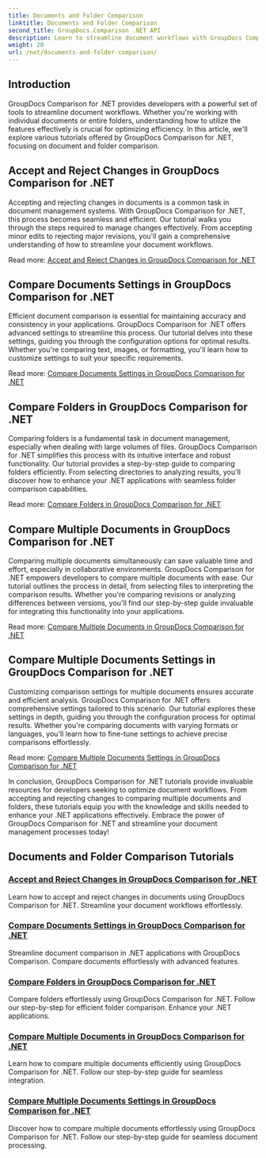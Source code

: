 ```yaml
---
title: Documents and Folder Comparison
linktitle: Documents and Folder Comparison
second_title: GroupDocs.Comparison .NET API
description: Learn to streamline document workflows with GroupDocs Comparison for .NET tutorials. Accept, reject changes & compare documents and folders effortlessly.
weight: 20
url: /net/documents-and-folder-comparison/
---
```

## Introduction

GroupDocs Comparison for .NET provides developers with a powerful set of tools to streamline document workflows. Whether you're working with individual documents or entire folders, understanding how to utilize the features effectively is crucial for optimizing efficiency. In this article, we'll explore various tutorials offered by GroupDocs Comparison for .NET, focusing on document and folder comparison.

## Accept and Reject Changes in GroupDocs Comparison for .NET

Accepting and rejecting changes in documents is a common task in document management systems. With GroupDocs Comparison for .NET, this process becomes seamless and efficient. Our tutorial walks you through the steps required to manage changes effectively. From accepting minor edits to rejecting major revisions, you'll gain a comprehensive understanding of how to streamline your document workflows.

Read more: [Accept and Reject Changes in GroupDocs Comparison for .NET](./accept-reject-changes-dotnet/)

## Compare Documents Settings in GroupDocs Comparison for .NET

Efficient document comparison is essential for maintaining accuracy and consistency in your applications. GroupDocs Comparison for .NET offers advanced settings to streamline this process. Our tutorial delves into these settings, guiding you through the configuration options for optimal results. Whether you're comparing text, images, or formatting, you'll learn how to customize settings to suit your specific requirements.

Read more: [Compare Documents Settings in GroupDocs Comparison for .NET](./compare-documents-settings-dotnet/)

## Compare Folders in GroupDocs Comparison for .NET

Comparing folders is a fundamental task in document management, especially when dealing with large volumes of files. GroupDocs Comparison for .NET simplifies this process with its intuitive interface and robust functionality. Our tutorial provides a step-by-step guide to comparing folders efficiently. From selecting directories to analyzing results, you'll discover how to enhance your .NET applications with seamless folder comparison capabilities.

Read more: [Compare Folders in GroupDocs Comparison for .NET](./compare-folders-dotnet/)

## Compare Multiple Documents in GroupDocs Comparison for .NET

Comparing multiple documents simultaneously can save valuable time and effort, especially in collaborative environments. GroupDocs Comparison for .NET empowers developers to compare multiple documents with ease. Our tutorial outlines the process in detail, from selecting files to interpreting the comparison results. Whether you're comparing revisions or analyzing differences between versions, you'll find our step-by-step guide invaluable for integrating this functionality into your applications.

Read more: [Compare Multiple Documents in GroupDocs Comparison for .NET](./compare-multiple-documents-dotnet/)

## Compare Multiple Documents Settings in GroupDocs Comparison for .NET

Customizing comparison settings for multiple documents ensures accurate and efficient analysis. GroupDocs Comparison for .NET offers comprehensive settings tailored to this scenario. Our tutorial explores these settings in depth, guiding you through the configuration process for optimal results. Whether you're comparing documents with varying formats or languages, you'll learn how to fine-tune settings to achieve precise comparisons effortlessly.

Read more: [Compare Multiple Documents Settings in GroupDocs Comparison for .NET](./compare-multiple-documents-settings-dotnet/)

In conclusion, GroupDocs Comparison for .NET tutorials provide invaluable resources for developers seeking to optimize document workflows. From accepting and rejecting changes to comparing multiple documents and folders, these tutorials equip you with the knowledge and skills needed to enhance your .NET applications effectively. Embrace the power of GroupDocs Comparison for .NET and streamline your document management processes today!
## Documents and Folder Comparison Tutorials
### [Accept and Reject Changes in GroupDocs Comparison for .NET](./accept-reject-changes-dotnet/)
Learn how to accept and reject changes in documents using GroupDocs Comparison for .NET. Streamline your document workflows effortlessly.
### [Compare Documents Settings in GroupDocs Comparison for .NET](./compare-documents-settings-dotnet/)
Streamline document comparison in .NET applications with GroupDocs Comparison. Compare documents effortlessly with advanced features.
### [Compare Folders in GroupDocs Comparison for .NET](./compare-folders-dotnet/)
Compare folders effortlessly using GroupDocs Comparison for .NET. Follow our step-by-step for efficient folder comparison. Enhance your .NET applications.
### [Compare Multiple Documents in GroupDocs Comparison for .NET](./compare-multiple-documents-dotnet/)
Learn how to compare multiple documents efficiently using GroupDocs Comparison for .NET. Follow our step-by-step guide for seamless integration.
### [Compare Multiple Documents Settings in GroupDocs Comparison for .NET](./compare-multiple-documents-settings-dotnet/)
Discover how to compare multiple documents effortlessly using GroupDocs Comparison for .NET. Follow our step-by-step guide for seamless document processing.
